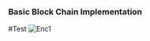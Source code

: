 ### Basic Block Chain Implementation 

#Test
![Enc1](https://github.com/trantorberk/basicblockchain/blob/main/user-data/plot1.png)
